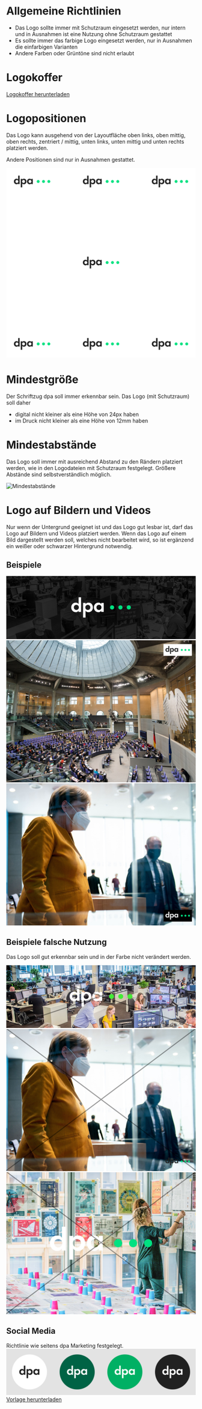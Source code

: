 # Allgemeine Richtlinien
- Das Logo sollte immer mit Schutzraum eingesetzt werden, nur intern und in Ausnahmen ist eine Nutzung ohne Schutzraum gestattet
- Es sollte immer das farbige Logo eingesetzt werden, nur in Ausnahmen die einfarbigen Varianten
- Andere Farben oder Grüntöne sind nicht erlaubt

# Logokoffer
[Logokoffer herunterladen](./api/v1/tree/Logos/dpa/dpa_Logokoffer.zip)

# Logopositionen
Das Logo kann ausgehend von der Layoutfläche oben links, oben mittig, oben rechts, zentriert / mittig, unten links, unten mittig und unten rechts platziert werden.

Andere Positionen sind nur in Ausnahmen gestattet.

![Positionen](Positionen.png)

# Mindestgröße

Der Schriftzug dpa soll immer erkennbar sein. Das Logo (mit Schutzraum) soll daher 

- digital nicht kleiner als eine Höhe von 24px haben
- im Druck nicht kleiner als eine Höhe von 12mm haben


# Mindestabstände

Das Logo soll immer mit ausreichend Abstand zu den Rändern platziert werden, wie in den Logodateien mit Schutzraum festgelegt. Größere Abstände sind selbstverständlich möglich.

![Mindestabstände](Mindestabstände.png)

# Logo auf Bildern und Videos
Nur wenn der Untergrund geeignet ist und das Logo gut lesbar ist, darf das Logo auf Bildern und Videos platziert werden. Wenn das Logo auf einem Bild dargestellt werden soll, welches nicht bearbeitet wird, so ist ergänzend ein weißer oder schwarzer Hintergrund notwendig.

## Beispiele
![Beispiel 1](B1.jpg)
![Beispiel 2](B2.jpg)
![Beispiel 3](B3.jpg)

## Beispiele falsche Nutzung
Das Logo soll gut erkennbar sein und in der Farbe nicht verändert werden.

![Falsche Nutzung Beispiel 1](FN1.jpg)
![Falsche Nutzung Beispiel 2](FN2.jpg)
![Falsche Nutzung Beispiel 3](FN3.jpg)




## Social Media
Richtlinie wie seitens dpa Marketing festgelegt.
![Social Media](SocialMedia.png)
[Vorlage herunterladen](./api/v1/tree/Logos/dpa/dpa_Logo_SocialMedia.zip)


